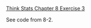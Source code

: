 [Think Stats Chapter 8 Exercise 3](http://greenteapress.com/thinkstats2/html/thinkstats2009.html#toc77)

See code from 8-2. 
